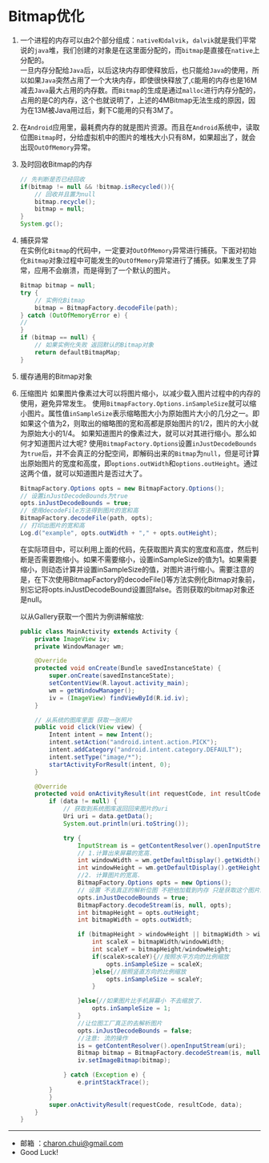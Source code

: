 Bitmap优化
===

1. 一个进程的内存可以由2个部分组成：`native和dalvik`，`dalvik`就是我们平常说的`java`堆，我们创建的对象是在这里面分配的，而`bitmap`是直接在`native`上分配的。   
一旦内存分配给`Java`后，以后这块内存即使释放后，也只能给`Java`的使用，所以如果`Java`突然占用了一个大块内存，即使很快释放了,`C`能用的内存也是16M减去`Java`最大占用的内存数。而`Bitmap`的生成是通过`malloc`进行内存分配的，占用的是C的内存，这个也就说明了，上述的4MBitmap无法生成的原因，因为在13M被Java用过后，剩下C能用的只有3M了。    

2. 在`Android`应用里，最耗费内存的就是图片资源。而且在`Android`系统中，读取位图`Bitmap`时，分给虚拟机中的图片的堆栈大小只有8M，如果超出了，就会出现`OutOfMemory`异常。

3. 及时回收Bitmap的内存
    ```java
    // 先判断是否已经回收
    if(bitmap != null && !bitmap.isRecycled()){
        // 回收并且置为null
        bitmap.recycle();
        bitmap = null;
    }
    System.gc();
    ```

4. 捕获异常     
    在实例化`Bitmap`的代码中，一定要对`OutOfMemory`异常进行捕获。下面对初始化`Bitmap`对象过程中可能发生的`OutOfMemory`异常进行了捕获。如果发生了异常，应用不会崩溃，而是得到了一个默认的图片。
    ```java
    Bitmap bitmap = null;
    try {
        // 实例化Bitmap
        bitmap = BitmapFactory.decodeFile(path);
    } catch (OutOfMemoryError e) {
    //
    }
    if (bitmap == null) {
        // 如果实例化失败 返回默认的Bitmap对象
        return defaultBitmapMap;
    }
    ```
5. 缓存通用的Bitmap对象

6. 压缩图片
    如果图片像素过大可以将图片缩小，以减少载入图片过程中的内存的使用，避免异常发生。
使用`BitmapFactory.Options.inSampleSize`就可以缩小图片。属性值`inSampleSize`表示缩略图大小为原始图片大小的几分之一。即如果这个值为2，则取出的缩略图的宽和高都是原始图片的1/2，图片的大小就为原始大小的1/4。
如果知道图片的像素过大，就可以对其进行缩小。那么如何才知道图片过大呢?
使用`BitmapFactory.Options`设置`inJustDecodeBounds`为`true`后，并不会真正的分配空间，即解码出来的`Bitmap`为`null`，但是可计算出原始图片的宽度和高度，即`options.outWidth`和`options.outHeight`。通过这两个值，就可以知道图片是否过大了。
    ```java
    BitmapFactory.Options opts = new BitmapFactory.Options();
    // 设置inJustDecodeBounds为true
    opts.inJustDecodeBounds = true;
    // 使用decodeFile方法得到图片的宽和高
    BitmapFactory.decodeFile(path, opts);
    // 打印出图片的宽和高
    Log.d("example", opts.outWidth + "," + opts.outHeight);
    ```
    在实际项目中，可以利用上面的代码，先获取图片真实的宽度和高度，然后判断是否需要跑缩小。如果不需要缩小，设置inSampleSize的值为1。如果需要缩小，则动态计算并设置inSampleSize的值，对图片进行缩小。需要注意的是，在下次使用BitmapFactory的decodeFile()等方法实例化Bitmap对象前，别忘记将opts.inJustDecodeBound设置回false。否则获取的bitmap对象还是null。

    以从Gallery获取一个图片为例讲解缩放:   
    ```java
    public class MainActivity extends Activity {
        private ImageView iv;
        private WindowManager wm;
    
        @Override
        protected void onCreate(Bundle savedInstanceState) {
            super.onCreate(savedInstanceState);
            setContentView(R.layout.activity_main);
            wm = getWindowManager();
            iv = (ImageView) findViewById(R.id.iv);
        }
    
        // 从系统的图库里面 获取一张照片
        public void click(View view) {
            Intent intent = new Intent();
            intent.setAction("android.intent.action.PICK");
            intent.addCategory("android.intent.category.DEFAULT");
            intent.setType("image/*");
            startActivityForResult(intent, 0);
        }
    
        @Override
        protected void onActivityResult(int requestCode, int resultCode, Intent data) {
            if (data != null) {
                // 获取到系统图库返回回来图片的uri
                Uri uri = data.getData();
                System.out.println(uri.toString());
    
                try {
                    InputStream is = getContentResolver().openInputStream(uri);
                    // 1.计算出来屏幕的宽高.
                    int windowWidth = wm.getDefaultDisplay().getWidth();
                    int windowHeight = wm.getDefaultDisplay().getHeight();
                    //2. 计算图片的宽高.
                    BitmapFactory.Options opts = new Options();
                    // 设置 不去真正的解析位图 不把他加载到内存 只是获取这个图片的宽高信息
                    opts.inJustDecodeBounds = true;
                    BitmapFactory.decodeStream(is, null, opts);
                    int bitmapHeight = opts.outHeight;
                    int bitmapWidth = opts.outWidth;
    
                    if (bitmapHeight > windowHeight || bitmapWidth > windowWidth) {
                        int scaleX = bitmapWidth/windowWidth;
                        int scaleY = bitmapHeight/windowHeight;
                        if(scaleX>scaleY){//按照水平方向的比例缩放
                            opts.inSampleSize = scaleX;
                        }else{//按照竖直方向的比例缩放
                            opts.inSampleSize = scaleY;
                        }
    
                    }else{//如果图片比手机屏幕小 不去缩放了.
                        opts.inSampleSize = 1;
                    }
                    //让位图工厂真正的去解析图片
                    opts.inJustDecodeBounds = false;
                    //注意: 流的操作
                    is = getContentResolver().openInputStream(uri);
                    Bitmap bitmap = BitmapFactory.decodeStream(is, null, opts);
                    iv.setImageBitmap(bitmap);
    
                } catch (Exception e) {
                    e.printStackTrace();
            }
            }
            super.onActivityResult(requestCode, resultCode, data);
        }
    }
    ```

------------------------------------------

- 邮箱 ：charon.chui@gmail.com  
- Good Luck! 